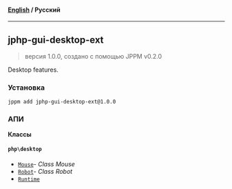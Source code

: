 #### [English](README.md) / **Русский**

---

## jphp-gui-desktop-ext
> версия 1.0.0, создано с помощью JPPM v0.2.0

Desktop features.

### Установка
```
jppm add jphp-gui-desktop-ext@1.0.0
```

### АПИ
**Классы**

#### `php\desktop`

- [`Mouse`](https://github.com/jphp-compiler/jphp/blob/master/exts/jphp-gui-desktop-ext/api-docs/classes/php/desktop/Mouse.ru.md)- _Class Mouse_
- [`Robot`](https://github.com/jphp-compiler/jphp/blob/master/exts/jphp-gui-desktop-ext/api-docs/classes/php/desktop/Robot.ru.md)- _Class Robot_
- [`Runtime`](https://github.com/jphp-compiler/jphp/blob/master/exts/jphp-gui-desktop-ext/api-docs/classes/php/desktop/Runtime.ru.md)